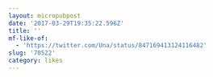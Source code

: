 ```yaml
---
layout: micropubpost
date: '2017-03-29T19:35:22.596Z'
title: ''
mf-like-of:
  - 'https://twitter.com/Una/status/847169413124116482'
slug: '70522'
category: likes
---
```


